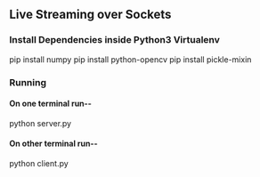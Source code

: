 ## Live Streaming over Sockets

### Install Dependencies inside Python3 Virtualenv

pip install numpy
pip install python-opencv
pip install pickle-mixin

### Running

#### On one terminal run-- 
python server.py

#### On other terminal run--
python client.py
